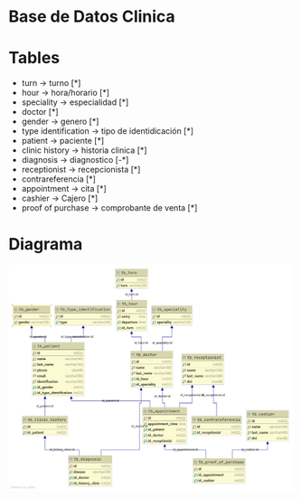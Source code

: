 # Base de Datos Clinica

# Tables
- turn -> turno [*]
- hour -> hora/horario [*]
- speciality -> especialidad [*]
- doctor [*]
- gender -> genero [*]
- type identification -> tipo de identidicación [*]
- patient -> paciente [*]
- clinic history -> historia clinica [*]
- diagnosis -> diagnostico [-*]
- receptionist -> recepcionista [*]
- contrareferencia [*]
- appointment -> cita [*]
- cashier -> Cajero [*]
- proof of purchase -> comprobante de venta [*]

# Diagrama
![diagrama db](db_clinic.png)

